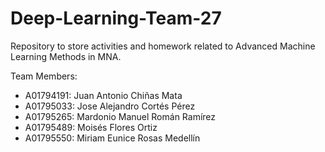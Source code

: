 # Deep-Learning-Team-27
Repository to store activities and homework related to Advanced Machine Learning Methods in MNA.

Team Members:
- A01794191: Juan Antonio Chiñas Mata
- A01795033: Jose Alejandro Cortés Pérez
- A01795265: Mardonio Manuel Román Ramírez
- A01795489: Moisés Flores Ortiz
- A01795550: Miriam Eunice Rosas Medellín
